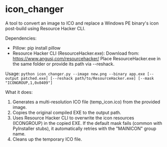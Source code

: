# icon_changer
A tool to convert an image to ICO and replace a Windows PE binary's icon post-build using Resource Hacker CLI.

Dependencies:
  - Pillow: pip install pillow
  - Resource Hacker CLI (ResourceHacker.exe):
      Download from: https://www.angusj.com/resourcehacker/
      Place ResourceHacker.exe in the same folder or provide its path via --reshack.

Usage:
  `python icon_changer.py --image new.png --binary app.exe [--output patched.exe] [--reshack path/to/ResourceHacker.exe] [--mask "ICONGROUP,1,0x0409"]`
  
What it does:
  1. Generates a multi-resolution ICO file (temp_icon.ico) from the provided image.
  2. Copies the original compiled EXE to the output path.
  3. Uses Resource Hacker CLI to overwrite the icon resources (ICONGROUP) in the copied EXE.
     If the default mask fails (common with PyInstaller stubs), it automatically retries with the
     "MAINICON" group name.
  4. Cleans up the temporary ICO file.
